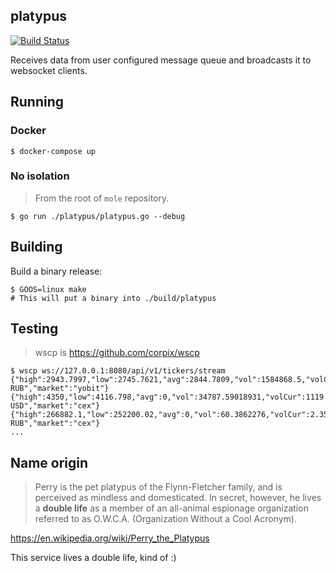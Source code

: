 platypus
---------

[![Build Status](https://travis-ci.org/cryptounicorns/platypus.svg?branch=master)](https://travis-ci.org/cryptounicorns/platypus)

Receives data from user configured message queue and broadcasts it to websocket clients.

## Running

### Docker
``` console
$ docker-compose up
```

### No isolation

> From the root of `mole` repository.

``` console
$ go run ./platypus/platypus.go --debug
```

## Building

Build a binary release:

``` console
$ GOOS=linux make
# This will put a binary into ./build/platypus
```


## Testing

> wscp is https://github.com/corpix/wscp

``` console
$ wscp ws://127.0.0.1:8080/api/v1/tickers/stream
{"high":2943.7997,"low":2745.7621,"avg":2844.7809,"vol":1584868.5,"volCur":564.85726,"last":2745.7621,"buy":2766.2631,"sell":2788.4115,"timestamp":1503190041,"currencyPair":"LTC-RUB","market":"yobit"}
{"high":4350,"low":4116.798,"avg":0,"vol":34787.59018931,"volCur":1119.71769938,"last":4280.783,"buy":4280.8723,"sell":4285.3211,"timestamp":1503190091,"currencyPair":"BTC-USD","market":"cex"}
{"high":266882.1,"low":252200.02,"avg":0,"vol":60.3862276,"volCur":2.35581065,"last":266882.1,"buy":256782.46,"sell":263975,"timestamp":1503190091,"currencyPair":"BTC-RUB","market":"cex"}
...
```

## Name origin

> Perry is the pet platypus of the Flynn-Fletcher family, and is perceived as mindless and domesticated. In secret, however, he lives a __double life__ as a member of an all-animal espionage organization referred to as O.W.C.A. (Organization Without a Cool Acronym).

https://en.wikipedia.org/wiki/Perry_the_Platypus

This service lives a double life, kind of :)
